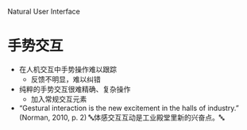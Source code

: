 Natural User Interface
# 手势交互


- 在人机交互中手势操作难以跟踪
	- 反馈不明显，难以纠错
- 纯粹的手势交互很难精确、复杂操作
	- 加入常规交互元素
- “Gestural interaction is the new excitement in the halls of industry.” (Norman, 2010, p. 2) 🔤体感交互互动是工业殿堂里新的兴奋点。🔤